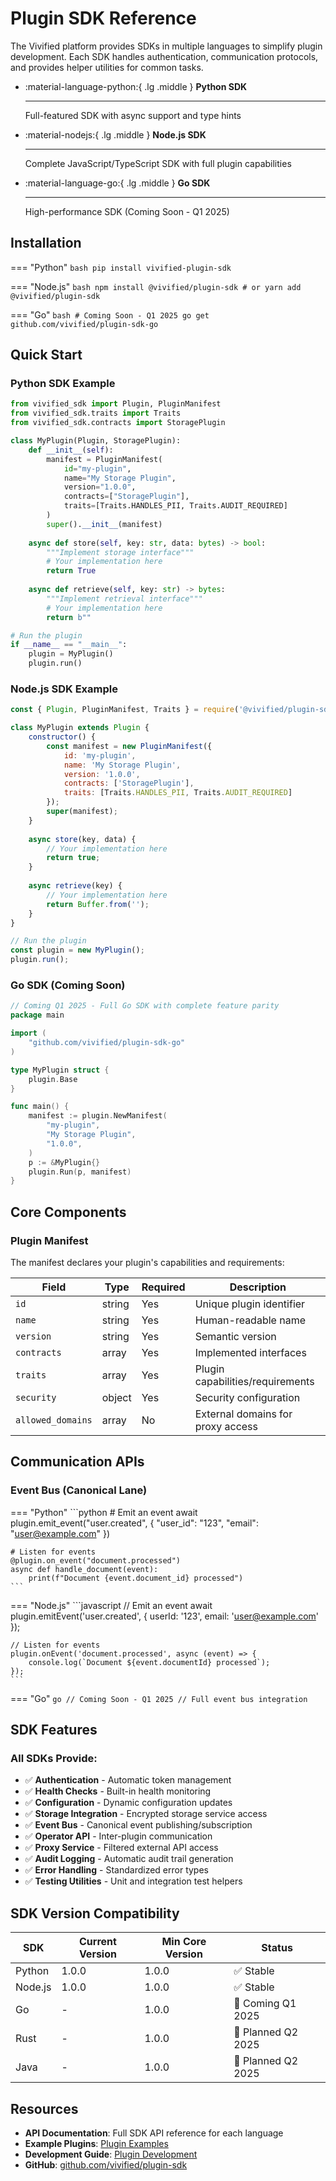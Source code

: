 # Plugin SDK Reference

The Vivified platform provides SDKs in multiple languages to simplify plugin development. Each SDK handles authentication, communication protocols, and provides helper utilities for common tasks.

<div class='grid cards' markdown>

-   :material-language-python:{ .lg .middle } **Python SDK**
    
    ---
    Full-featured SDK with async support and type hints

-   :material-nodejs:{ .lg .middle } **Node.js SDK**
    
    ---
    Complete JavaScript/TypeScript SDK with full plugin capabilities

-   :material-language-go:{ .lg .middle } **Go SDK**
    
    ---
    High-performance SDK (Coming Soon - Q1 2025)

</div>

## Installation

=== "Python"
    ```bash
    pip install vivified-plugin-sdk
    ```

=== "Node.js"
    ```bash
    npm install @vivified/plugin-sdk
    # or
    yarn add @vivified/plugin-sdk
    ```

=== "Go"
    ```bash
    # Coming Soon - Q1 2025
    go get github.com/vivified/plugin-sdk-go
    ```

## Quick Start

### Python SDK Example

```python
from vivified_sdk import Plugin, PluginManifest
from vivified_sdk.traits import Traits
from vivified_sdk.contracts import StoragePlugin

class MyPlugin(Plugin, StoragePlugin):
    def __init__(self):
        manifest = PluginManifest(
            id="my-plugin",
            name="My Storage Plugin",
            version="1.0.0",
            contracts=["StoragePlugin"],
            traits=[Traits.HANDLES_PII, Traits.AUDIT_REQUIRED]
        )
        super().__init__(manifest)
    
    async def store(self, key: str, data: bytes) -> bool:
        """Implement storage interface"""
        # Your implementation here
        return True
    
    async def retrieve(self, key: str) -> bytes:
        """Implement retrieval interface"""
        # Your implementation here
        return b""

# Run the plugin
if __name__ == "__main__":
    plugin = MyPlugin()
    plugin.run()
```

### Node.js SDK Example

```javascript
const { Plugin, PluginManifest, Traits } = require('@vivified/plugin-sdk');

class MyPlugin extends Plugin {
    constructor() {
        const manifest = new PluginManifest({
            id: 'my-plugin',
            name: 'My Storage Plugin',
            version: '1.0.0',
            contracts: ['StoragePlugin'],
            traits: [Traits.HANDLES_PII, Traits.AUDIT_REQUIRED]
        });
        super(manifest);
    }
    
    async store(key, data) {
        // Your implementation here
        return true;
    }
    
    async retrieve(key) {
        // Your implementation here
        return Buffer.from('');
    }
}

// Run the plugin
const plugin = new MyPlugin();
plugin.run();
```

### Go SDK (Coming Soon)

```go
// Coming Q1 2025 - Full Go SDK with complete feature parity
package main

import (
    "github.com/vivified/plugin-sdk-go"
)

type MyPlugin struct {
    plugin.Base
}

func main() {
    manifest := plugin.NewManifest(
        "my-plugin",
        "My Storage Plugin",
        "1.0.0",
    )
    p := &MyPlugin{}
    plugin.Run(p, manifest)
}
```

## Core Components

### Plugin Manifest

The manifest declares your plugin's capabilities and requirements:

| Field | Type | Required | Description |
|-------|------|----------|-------------|
| `id` | string | Yes | Unique plugin identifier |
| `name` | string | Yes | Human-readable name |
| `version` | string | Yes | Semantic version |
| `contracts` | array | Yes | Implemented interfaces |
| `traits` | array | Yes | Plugin capabilities/requirements |
| `security` | object | Yes | Security configuration |
| `allowed_domains` | array | No | External domains for proxy access |

## Communication APIs

### Event Bus (Canonical Lane)

=== "Python"
    ```python
    # Emit an event
    await plugin.emit_event("user.created", {
        "user_id": "123",
        "email": "user@example.com"
    })
    
    # Listen for events
    @plugin.on_event("document.processed")
    async def handle_document(event):
        print(f"Document {event.document_id} processed")
    ```

=== "Node.js"
    ```javascript
    // Emit an event
    await plugin.emitEvent('user.created', {
        userId: '123',
        email: 'user@example.com'
    });
    
    // Listen for events
    plugin.onEvent('document.processed', async (event) => {
        console.log(`Document ${event.documentId} processed`);
    });
    ```

=== "Go"
    ```go
    // Coming Soon - Q1 2025
    // Full event bus integration
    ```

## SDK Features

### All SDKs Provide:

- ✅ **Authentication** - Automatic token management
- ✅ **Health Checks** - Built-in health monitoring
- ✅ **Configuration** - Dynamic configuration updates
- ✅ **Storage Integration** - Encrypted storage service access
- ✅ **Event Bus** - Canonical event publishing/subscription
- ✅ **Operator API** - Inter-plugin communication
- ✅ **Proxy Service** - Filtered external API access
- ✅ **Audit Logging** - Automatic audit trail generation
- ✅ **Error Handling** - Standardized error types
- ✅ **Testing Utilities** - Unit and integration test helpers

## SDK Version Compatibility

| SDK | Current Version | Min Core Version | Status |
|-----|-----------------|------------------|--------|
| Python | 1.0.0 | 1.0.0 | ✅ Stable |
| Node.js | 1.0.0 | 1.0.0 | ✅ Stable |
| Go | - | 1.0.0 | 🚧 Coming Q1 2025 |
| Rust | - | 1.0.0 | 📅 Planned Q2 2025 |
| Java | - | 1.0.0 | 📅 Planned Q2 2025 |

## Resources

- **API Documentation**: Full SDK API reference for each language
- **Example Plugins**: [Plugin Examples](examples.md)
- **Development Guide**: [Plugin Development](development.md)
- **GitHub**: [github.com/vivified/plugin-sdk](https://github.com/vivified/plugin-sdk)